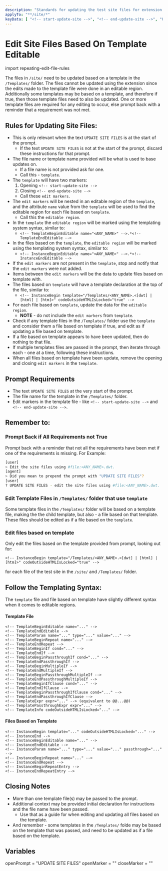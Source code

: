 ```yaml
---
description: "Standards for updating the test site files for extension based on a Template change that was applied to an editable region."
applyTo: "**/site/*"
keyData: [ "<!-- start-update-site -->", "<!-- end-update-site -->", "UPDATE SITE FILES" ]
---
```


# Edit Site Files Based On Template Editable

import repeating-edit-file-rules

The files in `/site/` need to be updated based on a template in the `/Templates/` folder. The files cannot be updated using the extension since the edits made to the template file were done in an editable region. Additionally some templates may be based on a template, and therefore if true, then those template files need to also be updated. One or more template files are required for any editing to occur, else prompt back with a reminder that a requirement was not met.

## Rules for Updating Site Files:

- This is only relevant when the text `UPDATE SITE FILES` is at the start of the prompt. 
  - If the text `UPDATE SITE FILES` is not at the start of the prompt, discard these instructions for that prompt. 
- The file name or template name provided will be what is used to base updates on. 
  - If a file name is not provided ask for one.
  - Call this - `template`.
- The `template` will have two markers:
  1. Opening `<!-- start-update-site -->`
  2. Closing `<!-- end-update-site -->`
    - Call these `edit markers`.
- The `edit markers` will be nested in an editable region of the `template`, and the attribute `name` value from the `template` will be used to find the editable region for each file based on `template`.
  - Call this the `editable region`.
- In the `template` the `editable region` will be marked using the templating system syntax, similar to:
  - `<!-- TemplateBeginEditable name="<ANY_NAME>" -->.*<!-- TemplateEndEditable -->`
- In the files based on the `template`, the `editable region` will be marked using the templating system syntax, similar to:
  - `<!-- InstanceBeginEditable name="<ANY_NAME>" -->.*<!-- InstanceEndEditable -->`
- If the `edit markers` are not present in the `template`, stop and notify that the `edit markers` were not added.
- Items between the `edit markers` will be the data to update files based on template with.
- The files based on `template` will have a template declaration at the top of the file, similar to:
  - `<!-- InstanceBegin template="/Templates/<ANY_NAME>.<[dwt] | [html] | [htm]>" codeOutsideHTMLIsLocked="true" -->`
- For each file based on `template`, update the data for the `editable region`.
  - **NOTE** - do not include the `edit markers` from `template`.
- Check if any template files in the `/Templates/` folder use the `template` and consider them a file based on template if true, and edit as if updating a file based on template.
- If a file based on template appears to have been updated, then do nothing to that file.
- If multiple templates files are passed in the prompt, then iterate through each - one at a time, following these instructions.
- When all files based on template have been update, remove the opening and closing `edit markers` in the `template`.

## Prompt Requirements

- The text `UPDATE SITE FILES` at the very start of the prompt.
- The file name for the template in the `/Templates/` folder.
- Edit markers in the template file - like `<!-- start-update-site -->` and `<!-- end-update-site -->`.

## Remember to:

### Prompt Back if All Requirements not True

Prompt back with a reminder that not all the requirements have been met if one of the requirements is missing. For Example:

```bash
[user]
> Edit the site files using #file:<ANY_NAME>.dwt.
[agent]
> Did you mean to prepend the prompt with "UPDATE SITE FILES"?
[user]
? UPDATE SITE FILES - edit the site files using #file:<ANY_NAME>.dwt.
```
### Edit Template Files in `/Templates/` folder that use `template`

Some template files in the `/Templates/` folder will be based on a template file, making the the child template, but also - a file based on that template. These files should be edited as if a file based on the `template`.

### Edit files based on template

Only edit the files based on the template provided from prompt, looking out for:

```
<!-- InstanceBegin template="/Templates/<ANY_NAME>.<[dwt] | [html] | [htm]>" codeOutsideHTMLIsLocked="true" -->
```

for each file of the test site in the `/site/` and `/Templates/` folder.

## Follow the Templating Syntax:

The `template` file and file based on template have slightly different syntax when it comes to editable regions.

#### Template File

```dwt,html,htm
<!-- TemplateBeginEditable name="..." --> 
<!-- TemplateEndEditable --> 
<!-- TemplateParam name="..." type="..." value="..." --> 
<!-- TemplateBeginRepeat name="..." --> 
<!-- TemplateEndRepeat --> 
<!-- TemplateBeginIf cond="..." --> 
<!-- TemplateEndIf --> 
<!-- TemplateBeginPassthroughIf cond="..." --> 
<!-- TemplateEndPassthroughIf --> 
<!-- TemplateBeginMultipleIf --> 
<!-- TemplateEndMultipleIf --> 
<!-- TemplateBeginPassthroughMultipleIf --> 
<!-- TemplateEndPassthroughMultipleIf --> 
<!-- TemplateBeginIfClause cond="..." --> 
<!-- TemplateEndIfClause --> 
<!-- TemplateBeginPassthroughIfClause cond="..." --> 
<!-- TemplateEndPassthroughIfClause --> 
<!-- TemplateExpr expr="..." --> (equivalent to @@...@@) 
<!-- TemplatePassthroughExpr expr="..." --> 
<!-- TemplateInfo codeOutsideHTMLIsLocked="..." -->
```

#### Files Based on Template

```html,htm,php,ect...
<!-- InstanceBegin template="..." codeOutsideHTMLIsLocked="..." --> 
<!-- InstanceEnd --> 
<!-- InstanceBeginEditable name="..." --> 
<!-- InstanceEndEditable --> 
<!-- InstanceParam name="..." type="..." value="..." passthrough="..." --> 
<!-- InstanceBeginRepeat name="..." --> 
<!-- InstanceEndRepeat --> 
<!-- InstanceBeginRepeatEntry --> 
<!-- InstanceEndRepeatEntry -->
```

## Closing Notes

- More than one template file(s) may be passed to the prompt. 
- Additional context may be provided initial declaration for instructions and the file name have been passed. 
  - Use that as a guide for when editing and updating all files based on the template. 
- And remember - some templates in the `/Templates/` folde may be based on the template that was passed, and need to be updated as if a file based on the template.

## Variables

openPrompt = "UPDATE SITE FILES"
openMarker = "<!-- start-update-site -->"
closeMarker = "<!-- end-update-site -->"